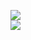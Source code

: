 [![](https://img.shields.io/badge/Made%20With-Github%20Spray-lightgrey.svg?style=for-the-badge&logo=github)](https://github.com/Annihil/github-spray#1716)  
[![](https://i.imgur.com/2DrTn0Z.gif)](https://github.com/Annihil/github-spray)